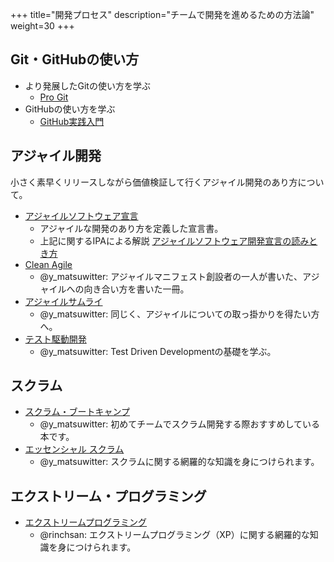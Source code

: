+++
title="開発プロセス"
description="チームで開発を進めるための方法論"
weight=30
+++

## Git・GitHubの使い方

- より発展したGitの使い方を学ぶ
    - [Pro Git](https://progit-ja.github.io/#book)
- GitHubの使い方を学ぶ
    - [GitHub実践入門](https://gihyo.jp/book/2014/978-4-7741-6366-6)

## アジャイル開発
小さく素早くリリースしながら価値検証して行くアジャイル開発のあり方について。

- [アジャイルソフトウェア宣言](https://agilemanifesto.org/iso/ja/manifesto.html)
    - アジャイルな開発のあり方を定義した宣言書。
    - 上記に関するIPAによる解説 [アジャイルソフトウェア開発宣言の読みとき方](https://www.ipa.go.jp/files/000065601.pdf)
- [Clean Agile](https://www.kadokawa.co.jp/product/302007001102/)
    - @y_matsuwitter: アジャイルマニフェスト創設者の一人が書いた、アジャイルへの向き合い方を書いた一冊。
- [アジャイルサムライ](https://shop.ohmsha.co.jp/shopdetail/000000001901/)
    - @y_matsuwitter: 同じく、アジャイルについての取っ掛かりを得たい方へ。
- [テスト駆動開発](https://shop.ohmsha.co.jp/shopdetail/000000004967/)
    - @y_matsuwitter: Test Driven Developmentの基礎を学ぶ。

## スクラム

- [スクラム・ブートキャンプ](https://www.shoeisha.co.jp/book/detail/9784798167282)
    - @y_matsuwitter: 初めてチームでスクラム開発する際おすすめしている本です。
- [エッセンシャル スクラム](https://www.shoeisha.co.jp/book/detail/9784798130507)
    - @y_matsuwitter: スクラムに関する網羅的な知識を身につけられます。

## エクストリーム・プログラミング

- [エクストリームプログラミング](https://www.ohmsha.co.jp/book/9784274217623/)
    - @rinchsan: エクストリームプログラミング（XP）に関する網羅的な知識を身につけられます。
